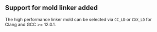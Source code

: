 ## Support for mold linker added

The high performance linker mold can be selected via `CC_LD` or `CXX_LD` for
Clang and GCC >= 12.0.1.
